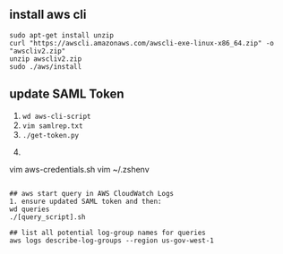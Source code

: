 ## install aws cli
```
sudo apt-get install unzip
curl "https://awscli.amazonaws.com/awscli-exe-linux-x86_64.zip" -o "awscliv2.zip"
unzip awscliv2.zip
sudo ./aws/install
```

## update SAML Token
1. `wd aws-cli-script`
2. `vim samlrep.txt`
3. `./get-token.py`
4. ```
vim aws-credentials.sh
vim ~/.zshenv
```

## aws start query in AWS CloudWatch Logs
1. ensure updated SAML token and then:
wd queries
./[query_script].sh

## list all potential log-group names for queries
aws logs describe-log-groups --region us-gov-west-1
